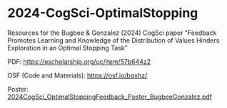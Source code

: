 # 2024-CogSci-OptimalStopping
Resources for the Bugbee &amp; Gonzalez (2024) CogSci paper "Feedback Promotes Learning and Knowledge of the Distribution of Values Hinders Exploration in an Optimal Stopping Task"

PDF: https://escholarship.org/uc/item/57b644z2

OSF (Code and Materials): https://osf.io/bqxhz/

Poster: [2024CogSci_OptimalStoppingFeedback_Poster_BugbeeGonzalez.pdf](2024CogSci_OptimalStoppingFeedback_Poster_BugbeeGonzalez.pdf)
